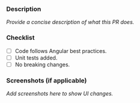 ### Description
_Provide a concise description of what this PR does._

### Checklist
- [ ] Code follows Angular best practices.
- [ ] Unit tests added.
- [ ] No breaking changes.

### Screenshots (if applicable)
_Add screenshots here to show UI changes._